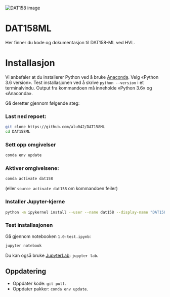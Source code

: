 ![DAT158 image](./assets/dat158-small.jpg)

# DAT158ML
Her finner du kode og dokumentasjon til DAT158-ML ved HVL. 

# Installasjon
Vi anbefaler at du installerer Python ved å bruke [Anaconda](https://www.anaconda.com/distribution). Velg «Python 3.6 version». Test installasjonen ved å skrive `python --version` i et terminalvindu. Output fra kommandoen må inneholde «Python 3.6» og «Anaconda». 

Gå deretter gjennom følgende steg: 
### Last ned repoet: 
```bash
git clone https://github.com/alu042/DAT158ML
cd DAT158ML
```
### Sett opp omgivelser
```bash
conda env update
```

### Aktiver omgivelsene:
```bash
conda activate dat158
```
(eller `source activate dat158` om kommandoen feiler)

### Installer Jupyter-kjerne
```bash
python -m ipykernel install --user --name dat158 --display-name "DAT158"
```

### Test installasjonen
Gå gjennom notebooken `1.0-test.ipynb`:
```bash
jupyter notebook
```
Du kan også bruke [JupyterLab](https://github.com/jupyterlab/jupyterlab): `jupyter lab`.

## Oppdatering
* Oppdater kode: `git pull`. 
* Oppdater pakker: `conda env update`.




